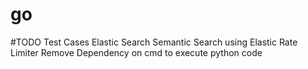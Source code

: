 # go
 
#TODO
Test Cases
Elastic Search
Semantic Search using Elastic
Rate Limiter
Remove Dependency on cmd to execute python code
